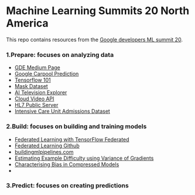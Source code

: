 # Machine Learning Summits 20 North America
This repo contains resources from the [Google developers ML summit 20](https://events.withgoogle.com/google-developers-ml-summit/2020-agenda/).

### 1.Prepare: focuses on analyzing data
* [GDE Medium Page](https://medium.com/google-developer-experts)
* [Google Carpool Prediction](https://cloud.google.com/blog/products/ai-machine-learning/how-waze-predicts-carpools-using-google-cloud-ai-platform)
* [Tensorflow 101](https://colab.research.google.com/drive/1Kl9bXiojcKxWZ4AWYbk3dMliKjzwXIe5)
* [Mask Dataset](https://blog.gdeltproject.org/a-set-of-massive-new-datasets-for-cataloging-mask-appearances-on-television-news/)
* [AI Television Explorer](https://api.gdeltproject.org/api/v2/summary/summary?d=iatvai)
* [Cloud Video API](https://blog.gdeltproject.org/a-look-at-gdelts-open-ai-datasets-video-imagery-speech-and-natural-language-understanding/)
* [HL7 Public Server](https://confluence.hl7.org/display/FHIR/Public+Test+Servers)
* [Intensive Care Unit Admissions Dataset](https://mimic.physionet.org/)

### 2.Build: focuses on building and training models  
* [Federated Learning with TensorFlow Federated](https://www.tensorflow.org/federated/tutorials/federated_learning_for_image_classification)
* [Federated Learning Github](http://github.com/tensorflow/federated)
* [buildingmlpipelines.com](https://www.buildingmlpipelines.com/)
* [Estimating Example Difficulty using Variance of Gradients](https://arxiv.org/abs/2008.11600)
* [Characterising Bias in Compressed Models](https://arxiv.org/abs/2010.03058)
* 

### 3.Predict: focuses on creating predictions


